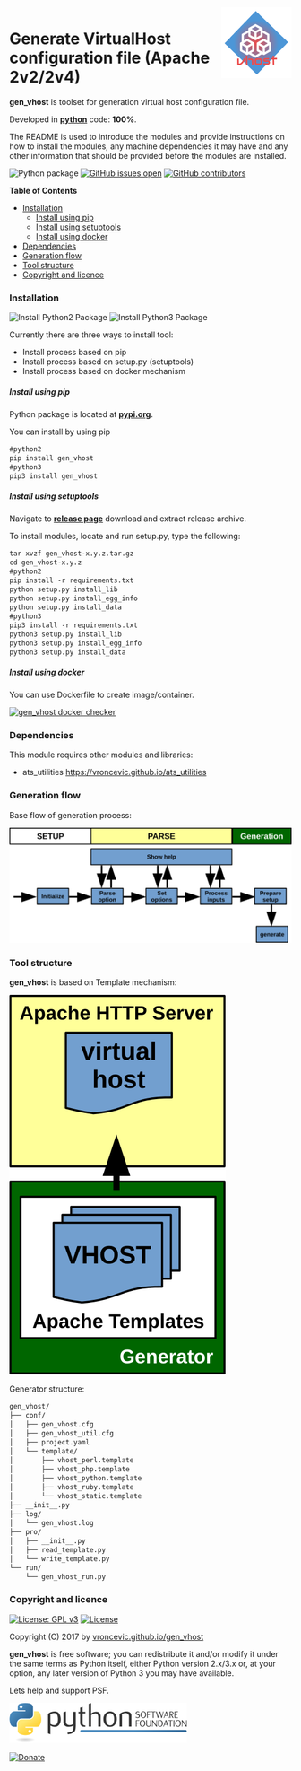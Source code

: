 <img align="right" src="https://raw.githubusercontent.com/vroncevic/gen_vhost/dev/docs/gen_vhost_logo.png" width="25%">

# Generate VirtualHost configuration file (Apache 2v2/2v4)

**gen_vhost** is toolset for generation virtual host configuration file.

Developed in **[python](https://www.python.org/)** code: **100%**.

The README is used to introduce the modules and provide instructions on
how to install the modules, any machine dependencies it may have and any
other information that should be provided before the modules are installed.

![Python package](https://github.com/vroncevic/gen_vhost/workflows/Python%20package/badge.svg?branch=master)
 [![GitHub issues open](https://img.shields.io/github/issues/vroncevic/gen_vhost.svg)](https://github.com/vroncevic/gen_vhost/issues)
 [![GitHub contributors](https://img.shields.io/github/contributors/vroncevic/gen_vhost.svg)](https://github.com/vroncevic/gen_vhost/graphs/contributors)

<!-- START doctoc generated TOC please keep comment here to allow auto update -->
<!-- DON'T EDIT THIS SECTION, INSTEAD RE-RUN doctoc TO UPDATE -->
**Table of Contents**

- [Installation](#installation)
    - [Install using pip](#install-using-pip)
    - [Install using setuptools](#install-using-setuptools)
    - [Install using docker](#install-using-docker)
- [Dependencies](#dependencies)
- [Generation flow](#generation-flow)
- [Tool structure](#tool-structure)
- [Copyright and licence](#copyright-and-licence)

<!-- END doctoc generated TOC please keep comment here to allow auto update -->

### Installation

![Install Python2 Package](https://github.com/vroncevic/gen_vhost/workflows/Install%20Python2%20Package%20gen_vhost/badge.svg?branch=master) ![Install Python3 Package](https://github.com/vroncevic/gen_vhost/workflows/Install%20Python3%20Package%20gen_vhost/badge.svg?branch=master)

Currently there are three ways to install tool:
* Install process based on pip
* Install process based on setup.py (setuptools)
* Install process based on docker mechanism

##### Install using pip

Python package is located at **[pypi.org](https://pypi.org/project/gen_vhost/)**.

You can install by using pip
```
#python2
pip install gen_vhost
#python3
pip3 install gen_vhost
```

##### Install using setuptools

Navigate to **[release page](https://github.com/vroncevic/gen_vhost/releases)** download and extract release archive.

To install modules, locate and run setup.py, type the following:
```
tar xvzf gen_vhost-x.y.z.tar.gz
cd gen_vhost-x.y.z
#python2
pip install -r requirements.txt
python setup.py install_lib
python setup.py install_egg_info
python setup.py install_data
#python3
pip3 install -r requirements.txt
python3 setup.py install_lib
python3 setup.py install_egg_info
python3 setup.py install_data
```

##### Install using docker

You can use Dockerfile to create image/container.

[![gen_vhost docker checker](https://github.com/vroncevic/gen_vhost/workflows/gen_vhost%20docker%20checker/badge.svg)](https://github.com/vroncevic/gen_vhost/actions?query=workflow%3A%22gen_vhost+docker+checker%22)

### Dependencies

This module requires other modules and libraries:

* ats_utilities https://vroncevic.github.io/ats_utilities

### Generation flow

Base flow of generation process:

![alt tag](https://raw.githubusercontent.com/vroncevic/gen_vhost/dev/docs/gen_vhost_flow.png)

### Tool structure

**gen_vhost** is based on Template mechanism:

![alt tag](https://raw.githubusercontent.com/vroncevic/gen_vhost/dev/docs/gen_vhost.png)

Generator structure:

```
gen_vhost/
├── conf/
│   ├── gen_vhost.cfg
│   ├── gen_vhost_util.cfg
│   ├── project.yaml
│   └── template/
│       ├── vhost_perl.template
│       ├── vhost_php.template
│       ├── vhost_python.template
│       ├── vhost_ruby.template
│       └── vhost_static.template
├── __init__.py
├── log/
│   └── gen_vhost.log
├── pro/
│   ├── __init__.py
│   ├── read_template.py
│   └── write_template.py
└── run/
    └── gen_vhost_run.py
```

### Copyright and licence

[![License: GPL v3](https://img.shields.io/badge/License-GPLv3-blue.svg)](https://www.gnu.org/licenses/gpl-3.0) [![License](https://img.shields.io/badge/License-Apache%202.0-blue.svg)](https://opensource.org/licenses/Apache-2.0)

Copyright (C) 2017 by [vroncevic.github.io/gen_vhost](https://vroncevic.github.io/gen_vhost/)

**gen_vhost** is free software; you can redistribute it and/or modify
it under the same terms as Python itself, either Python version 2.x/3.x or,
at your option, any later version of Python 3 you may have available.

Lets help and support PSF.

[![Python Software Foundation](https://raw.githubusercontent.com/vroncevic/gen_vhost/dev/docs/psf-logo-alpha.png)](https://www.python.org/psf/)

[![Donate](https://www.paypalobjects.com/en_US/i/btn/btn_donateCC_LG.gif)](https://psfmember.org/index.php?q=civicrm/contribute/transact&reset=1&id=2)
